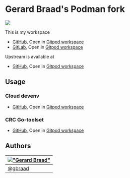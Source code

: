 Gerard Braad's Podman fork
==========================

[![](https://avatars.githubusercontent.com/u/46589369?s=120)](https://github.com/gbraad-redhat/podman/)

This is my workspace

  * [GitHub](https://github.com/gbraad-redhat/podman),
    Open in [Gitpod workspace](https://gitpod.io/#https://github.com/gbraad-redhat/podman)
  * [GitLab](https://gitlab.com/gbraad-redhat/podman),
    Open in [Gitpod workspace](https://gitpod.io/#https://gitlab.com/gbraad-redhat/podman)

Upstream is available at

  * [GitHub](https://github.com/crc-org/podman),
    Open in [Gitpod workspace](https://gitpod.io/#https://github.com/crc-org/podman)


Usage
-----

### Cloud devenv

  * [GitHub](https://github.com/gbraad-redhat/podman/tree/devenv),
    Open in [Gitpod workspace](https://gitpod.io/#https://github.com/gbraad-redhat/podman/tree/devenv)


### CRC Go-toolset

  * [GitHub](https://github.com/gbraad-redhat/crc-gotoolset),
    Open in [Gitpod workspace](https://gitpod.io/#https://github.com/gbraad-redhat/crc-gotoolset)


Authors
-------

| [!["Gerard Braad"](http://gravatar.com/avatar/e466994eea3c2a1672564e45aca844d0.png?s=60)](http://gbraad.nl "Gerard Braad <me@gbraad.nl>") |
|---|
| [@gbraad](https://gbraad.nl/social/)  |
